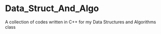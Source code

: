 # Data_Struct_And_Algo
A collection of codes written in C++ for my Data Structures and Algorithms class
